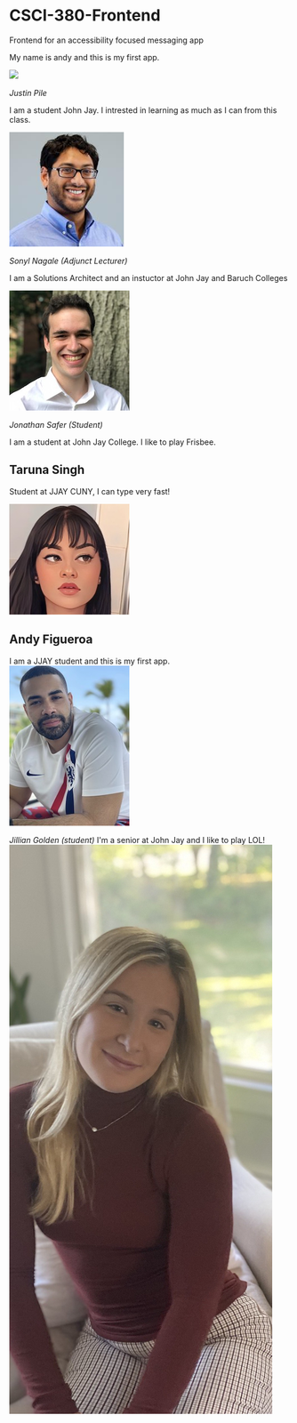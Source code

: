 # CSCI-380-Frontend
Frontend for an accessibility focused messaging app

My name is andy and this is my first app.





![](./_assets/piazza.PNG)

_Justin Pile_

I am a student John Jay. I intrested in learning as much as I can from this class.



![](./_assets/1263746.jpeg)

_Sonyl Nagale (Adjunct Lecturer)_

I am a Solutions Architect and an instuctor at John Jay and Baruch Colleges

![](./_assets/1627495071694.jpg)

_Jonathan Safer (Student)_

I am a student at John Jay College. I like to play Frisbee.

## Taruna Singh
Student at JJAY CUNY, I can type very fast!

![](./_assets/cartoonme.jpeg)


## Andy Figueroa
I am a JJAY student and this is my first app. 
![](./_assets/BC32BDE1-346A-4B43-BBCC-D2390B5AB1B7_1_105_c.jpeg)

_Jillian Golden (student)_
I'm a senior at John Jay and I like to play LOL!
![](./_assets/JGpic.jpeg)

